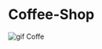 # Coffee-Shop

![gif Coffe](https://user-images.githubusercontent.com/121466256/236967391-bf9ae1b3-c541-48fb-8cee-e99f8d74d773.gif)
